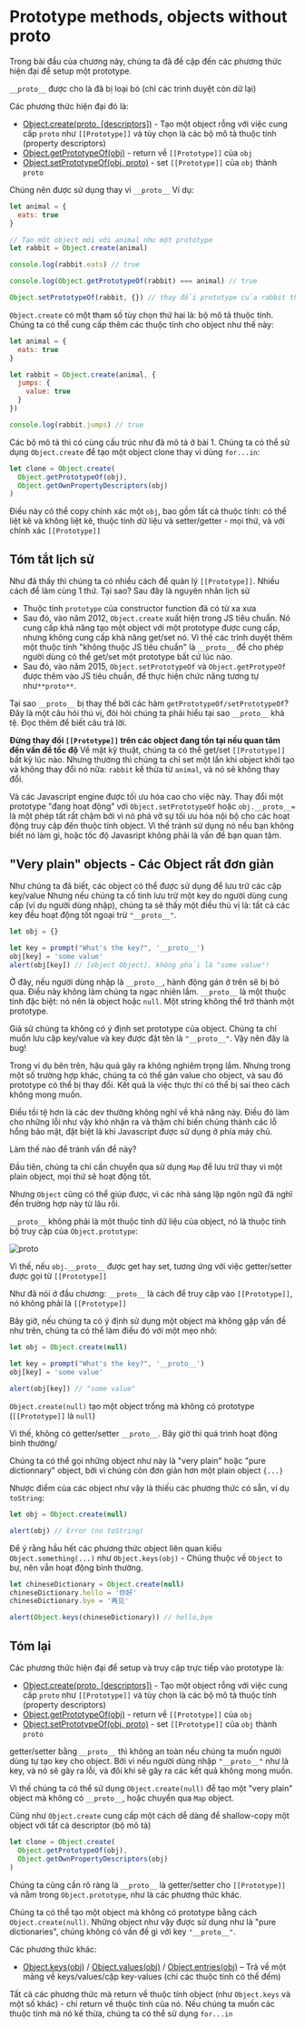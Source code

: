 # Prototype methods, objects without **proto**

Trong bài đầu của chương này, chúng ta đã đề cập đến các phương thức hiện đại để setup một prototype.

`__proto__` được cho là đã bị loại bỏ (chỉ các trình duyệt còn dữ lại)

Các phương thức hiện đại đó là:

- [Object.create(proto, [descriptors])](https://developer.mozilla.org/en-US/docs/Web/JavaScript/Reference/Global_Objects/Object/create) - Tạo một object rỗng với việc cung cấp `proto` như `[[Prototype]]` và tùy chọn là các bộ mô tả thuộc tính (property descriptors)
- [Object.getPrototypeOf(obj)](https://developer.mozilla.org/en-US/docs/Web/JavaScript/Reference/Global_Objects/Object/getPrototypeOf) - return về `[[Prototype]]` của `obj`
- [Object.setPrototypeOf(obj, proto)](https://developer.mozilla.org/en-US/docs/Web/JavaScript/Reference/Global_Objects/Object/setPrototypeOf) - set `[[Prototype]]` của `obj` thành `proto`

Chúng nên được sử dụng thay vì `__proto__`
Ví dụ:

```javascript
let animal = {
  eats: true
}

// Tạo một object mới với animal như một prototype
let rabbit = Object.create(animal)

console.log(rabbit.eats) // true

console.log(Object.getPrototypeOf(rabbit) === animal) // true

Object.setPrototypeOf(rabbit, {}) // thay đổi prototype của rabbit thành {}
```

`Object.create` có một tham số tùy chọn thứ hai là: bộ mô tả thuộc tính. Chúng ta có thể cung cấp thêm các thuộc tính cho object như thế này:

```javascript
let animal = {
  eats: true
}

let rabbit = Object.create(animal, {
  jumps: {
    value: true
  }
})

console.log(rabbit.jumps) // true
```

Các bộ mô tả thì có cùng cấu trúc như đã mô tả ở bài 1.
Chúng ta có thể sử dụng `Object.create` để tạo một object clone thay vì dùng `for...in`:

```javascript
let clone = Object.create(
  Object.getPrototypeOf(obj),
  Object.getOwnPropertyDescriptors(obj)
)
```

Điều này có thể copy chính xác một `obj`, bao gồm tất cả thuộc tính: có thể liệt kê và không liệt kê, thuộc tính dữ liệu và setter/getter - mọi thứ, và với chính xác `[[Prototype]]`

## Tóm tắt lịch sử

Như đã thấy thì chúng ta có nhiều cách để quản lý `[[Prototype]]`. Nhiều cách để làm cùng 1 thứ.
Tại sao?
Sau đây là nguyên nhân lịch sử

- Thuộc tính `prototype` của constructor function đã có từ xa xưa
- Sau đó, vào năm 2012, `Object.create` xuất hiện trong JS tiêu chuẩn. Nó cung cấp khả năng tạo một object với một prototype được cung cấp, nhưng không cung cấp khả năng get/set nó. Vì thế các trình duyệt thêm một thuộc tính "không thuộc JS tiêu chuẩn" là `__proto__` để cho phép người dùng có thể get/set một prototype bất cứ lúc nào.
- Sau đó, vào năm 2015, `Object.setPrototypeOf` và `Object.getProtypeOf` được thêm vào JS tiêu chuẩn, để thực hiện chức năng tương tự như`**proto**`.

Tại sao `__proto__` bị thay thế bởi các hàm `getPrototypeOf/setPrototypeOf`? Đây là một câu hỏi thú vị, đòi hỏi chúng ta phải hiểu tại sao `__proto__` khá tệ. Đọc thêm để biết câu trả lời.

**Đừng thay đổi `[[Prototype]]` trên các object đang tồn tại nếu quan tâm đến vấn đề tốc độ**
Về mặt kỹ thuật, chúng ta có thể get/set `[[Prototype]]` bất kỳ lúc nào. Nhưng thường thì chúng ta chỉ set một lần khi object khởi tạo và không thay đổi nó nữa: `rabbit` kế thừa từ `animal`, và nó sẽ không thay đổi.

Và các Javascript engine được tối ưu hóa cao cho việc này. Thay đổi một prototype "đang hoạt động" với `Object.setPrototypeOf` hoặc `obj.__proto__=` là một phép tất rất chậm bởi vì nó phá vỡ sự tối ưu hóa nội bộ cho các hoạt động truy cập đến thuộc tính object. Vì thế tránh sử dụng nó nếu bạn không biết nó làm gì, hoặc tốc độ Javasript không phải là vấn đề bạn quan tâm.

## "Very plain" objects - Các Object rất đơn giản

Như chúng ta đã biết, các object có thể được sử dụng để lưu trữ các cặp key/value
Nhưng nếu chúng ta cố tình lưu trữ một key do người dùng cung cấp (ví dụ người dùng nhập), chúng ta sẽ thấy một điều thú vị là: tất cả các key đều hoạt động tốt ngoại trừ `"__proto__"`.

```javascript
let obj = {}

let key = prompt("What's the key?", '__proto__')
obj[key] = 'some value'
alert(obj[key]) // [object Object], không phải là "some value"!
```

Ở đây, nếu người dùng nhập là `__proto__`, hành động gán ở trên sẽ bị bỏ qua.
Điều này không làm chúng ta ngạc nhiên lắm. `__proto__` là một thuộc tính đặc biệt: nó nên là object hoặc `null`. Một string không thể trở thành một prototype.

Giả sử chúng ta không có ý định set prototype của object. Chúng ta chỉ muốn lưu cặp key/value và key được đặt tên là `"__proto__"`. Vậy nên đây là bug!

Trong ví dụ bên trên, hậu quả gây ra không nghiêm trọng lắm. Nhưng trong một số trường hợp khác, chúng ta có thể gán value cho object, và sau đó prototype có thể bị thay đổi. Kết quả là việc thực thí có thể bị sai theo cách không mong muốn.

Điều tồi tệ hơn là các dev thường không nghĩ về khả năng này. Điều đó làm cho những lỗi như vậy khó nhận ra và thậm chí biến chúng thành các lỗ hổng bảo mật, đặt biệt là khi Javascript được sử dụng ở phía máy chủ.

Làm thế nào để tránh vấn đề này?

Đầu tiên, chúng ta chỉ cần chuyển qua sử dụng `Map` để lưu trữ thay vì một plain object, mọi thứ sẽ hoạt động tốt.

Nhưng `Object` cũng có thể giúp được, vì các nhà sáng lập ngôn ngữ đã nghĩ đến trường hợp này từ lâu rồi.

`__proto__` không phải là một thuộc tính dữ liệu của object, nó là thuộc tính bộ truy cập của `Object.prototype`:

![proto](proto.PNG)

Vì thế, nếu `obj.__proto__` được get hay set, tương ứng với việc getter/setter được gọi từ `[[Prototype]]`

Như đã nói ở đầu chương: `__proto__` là cách để truy cập vào `[[Prototype]]`, nó không phải là `[[Prototype]]`

Bây giờ, nếu chúng ta có ý định sử dụng một object mà không gặp vấn đề như trên, chúng ta có thể làm điều đó với một mẹo nhỏ:

```javascript
let obj = Object.create(null)

let key = prompt("What's the key?", '__proto__')
obj[key] = 'some value'

alert(obj[key]) // "some value"
```

`Object.create(null)` tạo một object trống mà không có prototype (`[[Prototype]]` là `null`)

Vì thế, không có getter/setter `__proto__`. Bây giờ thì quá trình hoạt động bình thường/

Chúng ta có thể gọi những object như này là "very plain" hoặc "pure dictionnary" object, bởi vì chúng còn đơn giản hơn một plain object `{...}`

Nhược điểm của các object như vậy là thiếu các phương thức có sẵn, ví dụ `toString`:

```javascript
let obj = Object.create(null)

alert(obj) // Error (no toString)
```

Để ý rằng hầu hết các phương thức object liên quan kiểu `Object.something(...)` như `Object.keys(obj)` - Chúng thuộc về `Object` to bự, nên vẫn hoạt động bình thường.

```js
let chineseDictionary = Object.create(null)
chineseDictionary.hello = '你好'
chineseDictionary.bye = '再见'

alert(Object.keys(chineseDictionary)) // hello,bye
```

## Tóm lại

Các phương thức hiện đại để setup và truy cập trực tiếp vào prototype là:

- [Object.create(proto, [descriptors])](https://developer.mozilla.org/en-US/docs/Web/JavaScript/Reference/Global_Objects/Object/create) - Tạo một object rỗng với việc cung cấp `proto` như `[[Prototype]]` và tùy chọn là các bộ mô tả thuộc tính (property descriptors)
- [Object.getPrototypeOf(obj)](https://developer.mozilla.org/en-US/docs/Web/JavaScript/Reference/Global_Objects/Object/getPrototypeOf) - return về `[[Prototype]]` của `obj`
- [Object.setPrototypeOf(obj, proto)](https://developer.mozilla.org/en-US/docs/Web/JavaScript/Reference/Global_Objects/Object/setPrototypeOf) - set `[[Prototype]]` của `obj` thành `proto`

getter/setter bằng `__proto__` thì không an toàn nếu chúng ta muốn người dùng tự tạo key cho object. Bởi vì nếu người dùng nhập `"__proto__"` như là key, và nó sẽ gây ra lỗi, và đôi khi sẽ gây ra các kết quả không mong muốn.

Vì thế chúng ta có thể sử dụng `Object.create(null)` để tạo một "very plain" object mà không có `__proto__`, hoặc chuyển qua `Map` object.

Cũng như `Object.create` cung cấp một cách dễ dàng để shallow-copy một object với tất cả descriptor (bộ mô tả)

```js
let clone = Object.create(
  Object.getPrototypeOf(obj),
  Object.getOwnPropertyDescriptors(obj)
)
```

Chúng ta cũng cần rõ ràng là `__proto__` là getter/setter cho `[[Prototype]]` và nằm trong `Object.prototype`, như là các phương thức khác.

Chúng ta có thể tạo một object mà không có prototype bằng cách `Object.create(null)`. Những object như vậy được sử dụng như là "pure dictionaries", chúng không có vấn đề gì với key `"__proto__"`.

Các phương thức khác:

- [Object.keys(obj)](https://developer.mozilla.org/en-US/docs/Web/JavaScript/Reference/Global_Objects/Object/keys) / [Object.values(obj)](https://developer.mozilla.org/en-US/docs/Web/JavaScript/Reference/Global_Objects/Object/values) / [Object.entries(obj)](https://developer.mozilla.org/en-US/docs/Web/JavaScript/Reference/Global_Objects/Object/entries) – Trả về một mảng về keys/values/cặp key-values (chỉ các thuộc tính có thể đếm)

Tất cả các phương thức mà return về thuộc tính object (như `Object.keys` và một số khác) - chỉ return về thuộc tính của nó. Nếu chúng ta muốn các thuộc tính mà nó kế thừa, chúng ta có thể sử dụng `for...in`
